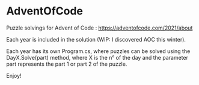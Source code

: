 # AdventOfCode
Puzzle solvings for Advent of Code : https://adventofcode.com/2021/about

Each year is included in the solution (WIP: I discovered AOC this winter).

Each year has its own Program.cs, where puzzles can be solved using the DayX.Solve(part) method, where X is the n° of the day and the parameter part represents the part 1 or part 2 of the puzzle.

Enjoy!

